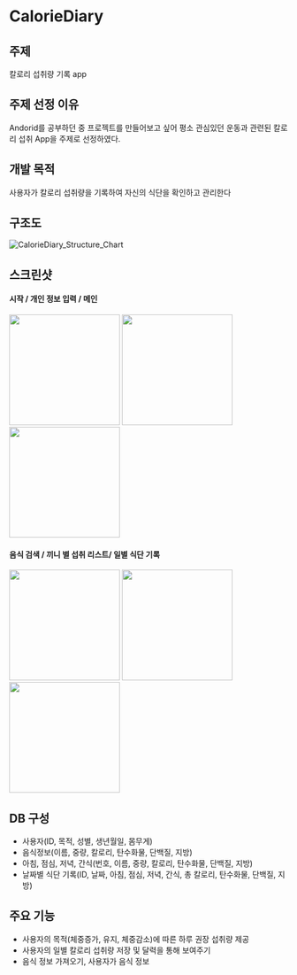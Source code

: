 # CalorieDiary
## 주제

칼로리 섭취량 기록 app

## 주제 선정 이유

Andorid를 공부하던 중 프로젝트를 만들어보고 싶어 평소 관심있던 운동과 관련된 칼로리 섭취 App을 주제로 선정하였다. 

## 개발 목적

사용자가 칼로리 섭취량을 기록하여 자신의 식단을 확인하고 관리한다

## 구조도

![CalorieDiary_Structure_Chart](https://user-images.githubusercontent.com/39545165/58540269-fc56ca00-8233-11e9-9ef3-7eaec93c4e25.jpg)

## 스크린샷

#### 시작 / 개인 정보 입력 / 메인

<div>
  <img width="200" src="https://user-images.githubusercontent.com/39545165/58540556-91f25980-8234-11e9-9ed8-161c30db8793.png">
  <img width="200" src="https://user-images.githubusercontent.com/39545165/58540557-91f25980-8234-11e9-8e2b-cb2c66ac8321.png">
  <img width="200" src="https://user-images.githubusercontent.com/39545165/58540559-91f25980-8234-11e9-9315-462f1f27f8a6.png">
</div>

#### 음식 검색 / 끼니 별 섭취 리스트/ 일별 식단 기록

<div>
  <img width="200" src="https://user-images.githubusercontent.com/39545165/58540560-928af000-8234-11e9-9dae-d7085bb84b2b.png">
  <img width="200" src="https://user-images.githubusercontent.com/39545165/58540561-928af000-8234-11e9-9efc-80f6d853895a.png">
  <img width="200" src="https://user-images.githubusercontent.com/39545165/58540562-928af000-8234-11e9-99bd-9fdf03d6453d.png">
</div>

## DB 구성

- 사용자(ID, 목적, 성별, 생년월일, 몸무게)
- 음식정보(이름, 중량, 칼로리, 탄수화물, 단백질, 지방)
- 아침, 점심, 저녁, 간식(번호, 이름, 중량, 칼로리, 탄수화물, 단백질, 지방)
- 날짜별 식단 기록(ID, 날짜, 아침, 점심, 저녁, 간식, 총 칼로리, 탄수화물, 단백질, 지방)

## 주요 기능

- 사용자의 목적(체중증가, 유지, 체중감소)에 따른 하루 권장 섭취량 제공
- 사용자의 일별 칼로리 섭취량 저장 및 달력을 통해 보여주기
- 음식 정보 가져오기, 사용자가 음식 정보 

